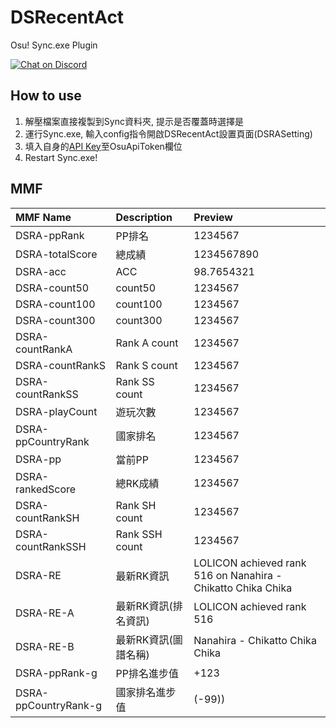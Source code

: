 # DSRecentAct
Osu! Sync.exe Plugin

[![Chat on Discord](https://discordapp.com/api/guilds/579330361226428426/widget.png "Chat on Discord")](https://discord.gg/H4x77Md)

## How to use
1. 解壓檔案直接複製到Sync資料夾, 提示是否覆蓋時選擇是
2. 運行Sync.exe, 輸入config指令開啟DSRecentAct設置頁面(DSRASetting)
3. 填入自身的[API Key](https://osu.ppy.sh/p/api/)至OsuApiToken欄位
4. Restart Sync.exe!


## MMF
| MMF Name | Description | Preview | 
|:---------|:---------|:---------|
| DSRA-ppRank | PP排名 | 1234567 |
| DSRA-totalScore | 總成績 | 1234567890 |
| DSRA-acc | ACC | 98.7654321 |
| DSRA-count50 | count50 | 1234567 |
| DSRA-count100 | count100 | 1234567 |
| DSRA-count300 | count300 | 1234567 |
| DSRA-countRankA | Rank A count | 1234567 |
| DSRA-countRankS | Rank S count | 1234567 |
| DSRA-countRankSS | Rank SS count | 1234567 |
| DSRA-playCount | 遊玩次數 | 1234567 |
| DSRA-ppCountryRank | 國家排名 | 1234567 |
| DSRA-pp | 當前PP | 1234567 |
| DSRA-rankedScore | 總RK成績 | 1234567 |
| DSRA-countRankSH | Rank SH count | 1234567 |
| DSRA-countRankSSH | Rank SSH count | 1234567 |
| DSRA-RE | 最新RK資訊 | LOLICON achieved rank 516 on Nanahira - Chikatto Chika Chika |
| DSRA-RE-A | 最新RK資訊(排名資訊) | LOLICON achieved rank 516 |
| DSRA-RE-B | 最新RK資訊(圖譜名稱) |  Nanahira - Chikatto Chika Chika |
| DSRA-ppRank-g | PP排名進步值 | +123 |
| DSRA-ppCountryRank-g | 國家排名進步值 | (-99)) |
